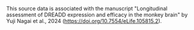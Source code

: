 This source data is associated with the manuscript "Longitudinal assessment of DREADD expression and efficacy in the monkey brain" by Yuji Nagai et al., 2024 (https://doi.org/10.7554/eLife.105815.2).
